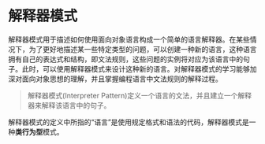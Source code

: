 # 解释器模式
解释器模式用于描述如何使用面向对象语言构成一个简单的语言解释器。在某些情况下，为了更好地描述某一些特定类型的问题，可以创建一种新的语言，这种语言拥有自己的表达式和结构，即文法规则，这些问题的实例将对应为该语言中的句子。此时，可以使用解释器模式来设计这种新的语言。对解释器模式的学习能够加深对面向对象思想的理解，并且掌握编程语言中文法规则的解释过程。

>解释器模式(Interpreter Pattern)定义一个语言的文法，并且建立一个解释器来解释该语言中的句子。

解释器模式的定义中所指的“语言”是使用规定格式和语法的代码，解释器模式是一种**类行为型**模式。


